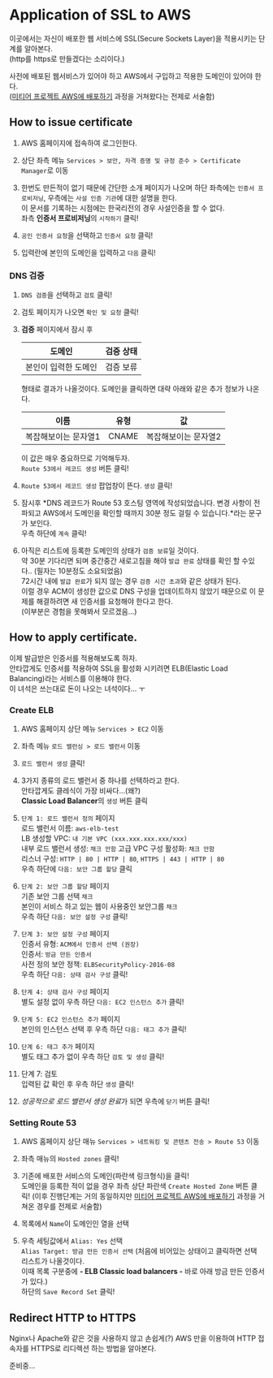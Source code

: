 # Application of SSL to AWS

이곳에서는 자신이 배포한 웹 서비스에 SSL(Secure Sockets Layer)을 적용시키는 단계를 알아본다.  
(http를 https로 만들겠다는 소리이다.)

사전에 배포된 웹서비스가 있어야 하고 AWS에서 구입하고 적용한 도메인이 있어야 한다.  
([미티어 프로젝트 AWS에 배포하기][미티어프로젝트AWS에배포] 과정을 거쳐왔다는 전제로 서술함)

## How to issue certificate

1. AWS 홈페이지에 접속하여 로그인한다.

1. 상단 좌측 메뉴 `Services > 보안, 자격 증명 및 규정 준수 > Certificate Manager`로 이동

1. 한번도 만든적이 없기 때문에 간단한 소개 페이지가 나오며 하단 좌측에는 `인증서 프로비저닝`, 우측에는 `사설 인증 기관`에
대한 설명을 한다.  
이 문서를 기록하는 시점에는 한국리전의 경우 사설인증을 할 수 없다.  
좌측 **인증서 프로비저닝**의 `시작하기` 클릭!

1. `공인 인증서 요청`을 선택하고 `인증서 요청` 클릭!

1. 입력란에 본인의 도메인을 입력하고 `다음` 클릭!

### DNS 검증

1. `DNS 검증`을 선택하고 `검토` 클릭!

1. 검토 페이지가 나오면 `확인 및 요청` 클릭!

1. **검증** 페이지에서 잠시 후

    |도메인|검증 상태|
    |:---:|:---:|
    |본인이 입력한 도메인|검증 보류|
    
    형태로 결과가 나올것이다. 도메인을 클릭하면 대략 아래와 같은 추가 정보가 나온다.
    
    |이름|유형|값|
    |:---:|:---:|:---:|
    |복잡해보이는 문자열1|CNAME|복잡해보이는 문자열2|
    
    이 값은 매우 중요하므로 기억해두자.  
    `Route 53에서 레코드 생성` 버튼 클릭!
    
1. `Route 53에서 레코드 생성` 팝업창이 뜬다. `생성` 클릭!

1. 잠시후 *DNS 레코드가 Route 53 호스팅 영역에 작성되었습니다. 변경 사항이 전파되고 AWS에서 도메인을 확인할 때까지 30분 정도 걸릴 수 있습니다.*라는
문구가 보인다.  
우측 하단에 `계속` 클릭!

1. 아직은 리스트에 등록한 도메인의 상태가 `검증 보류`일 것이다.  
약 30분 기다리면 되며 중간중간 새로고침을 해야 `발급 완료` 상태를 확인 할 수있다.. (필자는 10분정도 소요되었음)  
72시간 내에 `발급 완료`가 되지 않는 경우 `검증 시간 초과`와 같은 상태가 된다.  
이럴 경우 ACM이 생성한 값으로 DNS 구성을 업데이트하지 않았기 때문으로 이 문제를 해결하려면 새 인증서를 요청해야 한다고 한다.  
(이부분은 경험을 못해봐서 모르겠음...)

## How to apply certificate.

이제 발급받은 인증서를 적용해보도록 하자.  
안타깝게도 인증서를 적용하여 SSL을 활성화 시키려면 ELB(Elastic Load Balancing)라는 서비스를 이용해야 한다.  
이 녀석은 쓰는대로 돈이 나오는 녀석이다... ㅜ

### Create ELB

1. AWS 홈페이지 상단 메뉴 `Services > EC2` 이동

1. 좌측 메뉴 `로드 밸런싱 > 로드 밸런서` 이동

1. `로드 밸런서 생성` 클릭!

1. 3가지 종류의 로드 밸런서 중 하나를 선택하라고 한다.  
안타깝게도 클레식이 가장 비싸다...(왜?)  
**Classic Load Balancer**의 `생성` 버튼 클릭

1. `단계 1: 로드 밸런서 정의` 페이지  
로드 밸런서 이름: `aws-elb-test`  
LB 생성할 VPC: `내 기본 VPC (xxx.xxx.xxx.xxx/xxx)`  
내부 로드 밸런서 생성: `채크 안함`
고급 VPC 구성 활성화: `채크 안함`  
리스너 구성: `HTTP | 80 | HTTP | 80`, `HTTPS | 443 | HTTP | 80`  
우측 하단에 `다음: 보안 그룹 할당` 클릭

1. `단계 2: 보안 그룹 할당` 페이지  
기존 보안 그룹 선택 `채크`  
본인이 서비스 하고 있는 웹이 사용중인 보안그룹 `채크`  
우측 하단 `다음: 보안 설정 구성` 클릭!

1. `단계 3: 보안 설정 구성` 페이지  
인증서 유형: `ACM에서 인증서 선택 (권장)`  
인증서: `방금 만든 인증서`  
사전 정의 보안 정책: `ELBSecurityPolicy-2016-08`  
우측 하단 `다음: 상태 검사 구성` 클릭!

1. `단계 4: 상태 검사 구성` 페이지  
별도 설정 없이 우측 하단 `다음: EC2 인스턴스 추가` 클릭!

1. `단계 5: EC2 인스턴스 추가` 페이지  
본인의 인스턴스 선택 후 우측 하단 `다음: 태그 추가` 클릭!

1. `단계 6: 태그 추가` 페이지  
별도 태그 추가 없이 우측 하단 `검토 및 생성` 클릭!

1. 단계 7: 검토  
입력된 값 확인 후 우측 하단 `생성` 클릭!

1. *성공적으로 로드 밸런서 생성 완료*가 되면 우측에 `닫기` 버튼 클릭!

### Setting Route 53

1. AWS 홈페이지 상단 매뉴 `Services > 네트워킹 및 콘텐츠 전송 > Route 53` 이동

1. 좌측 매뉴의 `Hosted zones` 클릭!

1. 기존에 배포한 서비스의 도메인(파란색 링크형식)을 클릭!  
도메인을 등록한 적이 없을 경우 좌측 상단 파란색 `Create Hosted Zone` 버튼 클릭! (이후 진행단계는 거의 동일하지만
[미티어 프로젝트 AWS에 배포하기][미티어프로젝트AWS에배포] 과정을 거쳐온 경우를 전제로 서술함)

1. 목록에서 `Name`이 도메인인 열을 선택

1. 우측 세팅값에서 `Alias: Yes` 선택  
`Alias Target: 방금 만든 인증서 선택` (처음에 비어있는 상태이고 클릭하면 선택 리스트가 나올것이다.  
이때 목록 구분중에 **- ELB Classic load balancers -** 바로 아래 방금 만든 인증서가 있다.)  
하단의 `Save Record Set` 클릭!

## Redirect HTTP to HTTPS

Nginx나 Apache와 같은 것을 사용하지 않고 손쉽게(?) AWS 만을 이용하여 HTTP 접속자를 HTTPS로 리디렉션 하는 방법을 알아본다.

준비중...

[미티어프로젝트AWS에배포]:https://github.com/niceplugin/howto/blob/master/meteor-deployment-at-aws.md